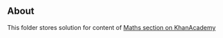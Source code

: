 ## About

This folder stores solution for content of [Maths section on KhanAcademy](https://www.khanacademy.org/math)